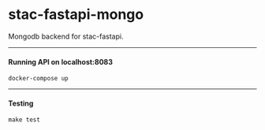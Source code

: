 # stac-fastapi-mongo

Mongodb backend for stac-fastapi.

------
#### Running API on localhost:8083

```docker-compose up```

------
#### Testing

```make test```
